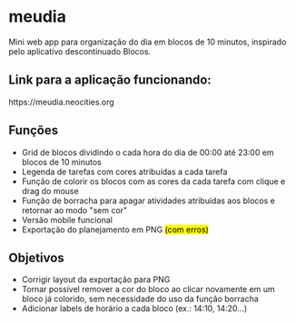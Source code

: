 # meudia
Mini web app para organização do dia em blocos de 10 minutos, inspirado pelo aplicativo descontinuado Blocos.

<h2>Link para a aplicação funcionando:</h2>
https://meudia.neocities.org

<h2>Funções</h2>
<ul>
  <li>Grid de blocos dividindo o cada hora do dia de 00:00 até 23:00 em blocos de 10 minutos</li>
  <li>Legenda de tarefas com cores atribuídas a cada tarefa</li>
  <li>Função de colorir os blocos com as cores da cada tarefa com clique e drag do mouse</li>
  <li>Função de borracha para apagar atividades atribuídas aos blocos e retornar ao modo "sem cor"</li>
  <li>Versão mobile funcional</li>
  <li>Exportação do planejamento em PNG <mark class="red">(com erros)</mark></li>
</ul>

<h2>Objetivos</h2>
<ul>
  <li>Corrigir layout da exportação para PNG</label></li>
  <li>Tornar possível remover a cor do bloco ao clicar novamente em um bloco já colorido, sem necessidade do uso da função borracha</label></li>
  <li>Adicionar labels de horário a cada bloco (ex.: 14:10, 14:20...)</li>
</ul>
